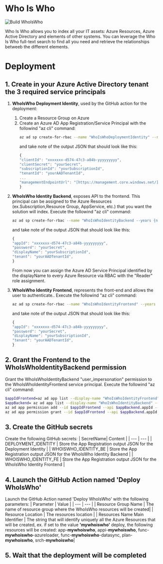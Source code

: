 # Who Is Who
![Build WhoIsWho](https://github.com/nicolgit/whoiswho/workflows/Build%20WhoIsWho/badge.svg)

Who Is Who allows you to index all your IT assets: Azure Resources, Azure Active Directory and elements of other systems.
You can leverage the Who Is Who full-text search to find all you need and retrieve the relationships betweeb the different elements.

# Deployment

## 1. Create in your Azure Active Directory tenant the 3 required service principals

 1. **WhoIsWho Deployment Identity**, used by the GitHub action for the deployment:	 
 	1. Create a Resource Group on Azure
   	2. Create an Azure AD App Registration/Service Principal with the followind "az cli" command:
		``` bash
		az ad sp create-for-rbac --name "WhoIsWhoDeploymentIdentity" --role contributor --scopes /subscriptions/{subscriptionID}/resourceGroups/{resourceGroupName} --sdk-auth
		```
	   and take note of the output JSON that should look like this:
		``` javascript
		{
		"clientId": "xxxxxxx-d574-47c3-a84b-yyyyyyyyy",
		"clientSecret": "yourSecret",
		"subscriptionId": "yourSubscriptionId",
		"tenantId": "yourAADTenantId",
		...
		"managementEndpointUrl": "[https://management.core.windows.net/](https://management.core.windows.net/)"
		}
		```
	 
 2. **WhoIsWho Identity Backend**, exposes API to the frontend. This principal can be assigned to the Azure Resources (ex.Subscription,Resource Group, AppService, etc.) that you want the solution will index. Execute the followind "az cli" command:
	``` bash
	az ad sp create-for-rbac --name "WhoIsWhoIdentityBackend --years {numberOfTheYearOfExpirationForGeneratedPassword} --skip-assignment
	``` 
	and take note of the output JSON that should look like this:
	``` javascript
	{
	"appId": "xxxxxxx-d574-47c3-a84b-yyyyyyyyy",
	"password": "yourSecret",
	"displayName": "yourSubscriptionId",
	"tenant": "yourAADTenantId",
	}
	``` 
	From now you can assign the Azure AD Service Principal identified by the displayName to every Azure Resource via RBAC with the "Reader" role assignment. 
3. **WhoIsWho Identity Frontend**, represents the front-end and allows the user to authenticate.. Execute the followind "az cli" command:
	``` bash
	az ad sp create-for-rbac --name "WhoIsWhoIdentityFrontend" --years {numberOfTheYearOfExpirationForGeneratedPassword} --skip-assignment
	``` 
	and take note of the output JSON that should look like this:
	``` javascript
	{
	"appId": "xxxxxxx-d574-47c3-a84b-yyyyyyyyy",
	"password": "yourSecret",
	"displayName": "yourSubscriptionId",
	"tenant": "yourAADTenantId",
	}
	``` 
## 2. Grant the Frontend to the WhoIsWhoIdentityBackend permission 
   Grant the WhoIsWhoIdentityBackend "user_impersonation" permission to the WhoIsWhoIdentityFrontend service principal. Execute the followind "az cli" command:
``` bash
$appIdFrontend=az ad app list --display-name "WhoIsWhoIdentityFrontend" --query "[0].appId"
$appBackend= az ad app list --display-name "WhoIsWhoIdentityBackend" --query "{appId:[0].appId,permissionId:[0].oauth2Permissions[?value=='user_impersonation'] | [0].id}" | ConvertFrom-Json
az ad app permission add --id $appIdFrontend --api $appBackend.appId --api-permissions "$(${appBackend}.permissionId)=Scope"
az ad app permission grant --id $appIdFrontend --api $appBackend.appId
``` 

## 3. Create the GitHub secrets
Create the following GitHub secrets:
| SecretName| Content |
| --- | --- |
| DEPLOYMENT_IDENTITY | Store the App Registration output JSON for the Deployment Identity |
| WHOISWHO_IDENTITY_BE | Store the App Registration output JSON for the WhoIsWho Identity Backend |
| WHOISWHO_IDENTITY_FE | Store the App Registration output JSON for the WhoIsWho Identity Frontend |

## 4. Launch the GitHub Action named 'Deploy WhoIsWho'
Launch the GitHub Action named 'Deploy WhoIsWho' with the following parameters:
|                            Parameter                                      | Value |
| --- | --- |
| Resource Group Name | The name of resource group where the WhoIsWho resources will be created|
| Resource Location | The resources location |
| Resources Name Main Identifier | The string that will identify uniquely all the Azure Resources that will be created, ex. if set to the value **'mywhoiswho'** deploy, the following resources will be created: app-**mywhoiswho**, appi-**mywhoiswho**, func-**mywhoiswho**-azureloader, func-**mywhoiswho**-datasync, plan-**mywhoiswho**, srch-**mywhoiswho**|

## 5. Wait that the deployment will be completed
